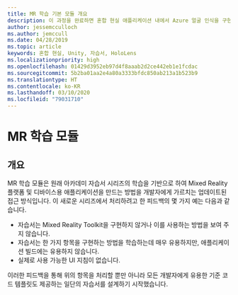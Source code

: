 ```yaml
---
title: MR 학습 기본 모듈 개요
description: 이 과정을 완료하면 혼합 현실 애플리케이션 내에서 Azure 얼굴 인식을 구현하는 방법을 이해할 수 있습니다.
author: jessemcculloch
ms.author: jemccull
ms.date: 04/28/2019
ms.topic: article
keywords: 혼합 현실, Unity, 자습서, HoloLens
ms.localizationpriority: high
ms.openlocfilehash: 01429d3952eb97d4f8aaab2d2ce442eb1e1fcdac
ms.sourcegitcommit: 5b2ba01aa2e4a80a3333bfdc850ab213a1b523b9
ms.translationtype: HT
ms.contentlocale: ko-KR
ms.lasthandoff: 03/10/2020
ms.locfileid: "79031710"
---
```

# <a name="mr-learning-modules"></a>MR 학습 모듈

## <a name="overview"></a>개요

MR 학습 모듈은 원래 아카데미 자습서 시리즈의 학습을 기반으로 하여 Mixed Reality 플랫폼 및 디바이스용 애플리케이션을 만드는 방법을 개발자에게 가르치는 업데이트된 접근 방식입니다. 이 새로운 시리즈에서 처리하려고 한 피드백의 몇 가지 예는 다음과 같습니다.

* 자습서는 Mixed Reality Toolkit을 구현하지 않거나 이를 사용하는 방법을 보여 주지 않습니다.
* 자습서는 한 가지 항목을 구현하는 방법을 학습하는데 매우 유용하지만, 애플리케이션 빌드에는 유용하지 않습니다.
* 실제로 사용 가능한 UI 지침이 없습니다.

이러한 피드백을 통해 위의 항목을 처리할 뿐만 아니라 모든 개발자에게 유용한 기준 코드 템플릿도 제공하는 일단의 자습서를 설계하기 시작했습니다.
